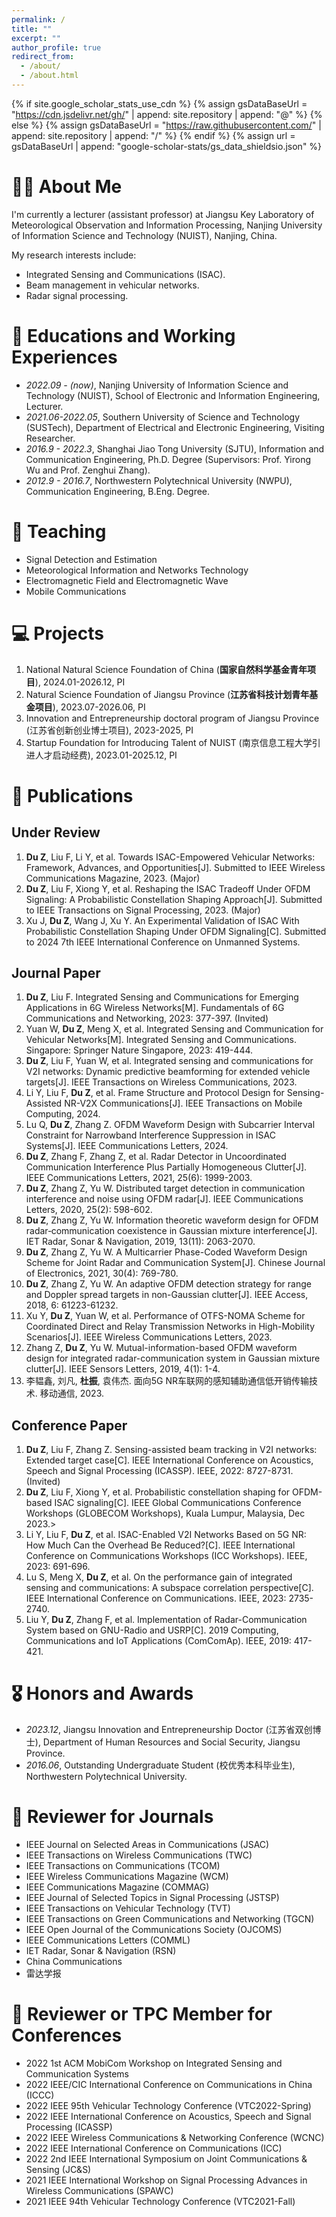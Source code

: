 ```yaml
---
permalink: /
title: ""
excerpt: ""
author_profile: true
redirect_from: 
  - /about/
  - /about.html
---
```


{% if site.google_scholar_stats_use_cdn %}
{% assign gsDataBaseUrl = "https://cdn.jsdelivr.net/gh/" | append: site.repository | append: "@" %}
{% else %}
{% assign gsDataBaseUrl = "https://raw.githubusercontent.com/" | append: site.repository | append: "/" %}
{% endif %}
{% assign url = gsDataBaseUrl | append: "google-scholar-stats/gs_data_shieldsio.json" %}

<span class='anchor' id='about-me'></span>


# 🤵🏻 About Me

I'm currently a lecturer (assistant professor) at Jiangsu Key Laboratory of Meteorological Observation and Information Processing, Nanjing University of Information Science and Technology (NUIST), Nanjing, China.  

My research interests include:
- Integrated Sensing and Communications (ISAC).
- Beam management in vehicular networks.
- Radar signal processing.

# 📖 Educations and Working Experiences
- *2022.09 - (now)*, Nanjing University of Information Science and Technology (NUIST), School of Electronic and Information Engineering, Lecturer.
- *2021.06-2022.05*, Southern University of Science and Technology (SUSTech), Department of Electrical and Electronic Engineering, Visiting Researcher.
- *2016.9 - 2022.3*, Shanghai Jiao Tong University (SJTU), Information and Communication Engineering, Ph.D. Degree (Supervisors: Prof. Yirong Wu and Prof. Zenghui Zhang). 
- *2012.9 - 2016.7*, Northwestern Polytechnical University (NWPU), Communication Engineering, B.Eng. Degree.

# 🏫 Teaching
- Signal Detection and Estimation
- Meteorological Information and Networks Technology
- Electromagnetic Field and Electromagnetic Wave
- Mobile Communications

# 💻 Projects
1. National Natural Science Foundation of China (**国家自然科学基金青年项目**), 2024.01-2026.12, PI
2. Natural Science Foundation of Jiangsu Province (**江苏省科技计划青年基金项目**), 2023.07-2026.06, PI
3. Innovation and Entrepreneurship doctoral program of Jiangsu Province (江苏省创新创业博士项目), 2023-2025, PI
4. Startup Foundation for Introducing Talent of NUIST (南京信息工程大学引进人才启动经费), 2023.01-2025.12, PI

# 📝 Publications 
## Under Review ##
1. **Du Z**, Liu F, Li Y, et al. Towards ISAC-Empowered Vehicular Networks: Framework, Advances, and Opportunities[J]. Submitted to IEEE Wireless Communications Magazine, 2023. (Major)
2. **Du Z**, Liu F, Xiong Y, et al. Reshaping the ISAC Tradeoff Under OFDM Signaling: A Probabilistic Constellation Shaping Approach[J]. Submitted to IEEE Transactions on Signal Processing, 2023. (Major)
3. Xu J, **Du Z**, Wang J, Xu Y. An Experimental Validation of ISAC With Probabilistic Constellation Shaping Under OFDM Signaling[C]. Submitted to 2024 7th IEEE International Conference on Unmanned Systems.

## Journal Paper ##
1. **Du Z**, Liu F. Integrated Sensing and Communications for Emerging Applications in 6G Wireless Networks[M]. Fundamentals of 6G Communications and Networking, 2023: 377-397. (Invited)
2. Yuan W, **Du Z**, Meng X, et al. Integrated Sensing and Communication for Vehicular Networks[M]. Integrated Sensing and Communications. Singapore: Springer Nature Singapore, 2023: 419-444.
3. **Du Z**, Liu F, Yuan W, et al. Integrated sensing and communications for V2I networks: Dynamic predictive beamforming for extended vehicle targets[J]. IEEE Transactions on Wireless Communications, 2023.
4. Li Y, Liu F, **Du Z**, et al. Frame Structure and Protocol Design for Sensing-Assisted NR-V2X Communications[J]. IEEE Transactions on Mobile Computing, 2024.
5. Lu Q, **Du Z**, Zhang Z. OFDM Waveform Design with Subcarrier Interval Constraint for Narrowband Interference Suppression in ISAC Systems[J]. IEEE Communications Letters, 2024.
6. **Du Z**, Zhang F, Zhang Z, et al. Radar Detector in Uncoordinated Communication Interference Plus Partially Homogeneous Clutter[J]. IEEE Communications Letters, 2021, 25(6): 1999-2003.
7. **Du Z**, Zhang Z, Yu W. Distributed target detection in communication interference and noise using OFDM radar[J]. IEEE Communications Letters, 2020, 25(2): 598-602.
8. **Du Z**, Zhang Z, Yu W. Information theoretic waveform design for OFDM radar‐communication coexistence in Gaussian mixture interference[J]. IET Radar, Sonar & Navigation, 2019, 13(11): 2063-2070.
9. **Du Z**, Zhang Z, Yu W. A Multicarrier Phase-Coded Waveform Design Scheme for Joint Radar and Communication System[J]. Chinese Journal of Electronics, 2021, 30(4): 769-780.
10. **Du Z**, Zhang Z, Yu W. An adaptive OFDM detection strategy for range and Doppler spread targets in non-Gaussian clutter[J]. IEEE Access, 2018, 6: 61223-61232.
11. Xu Y, **Du Z**, Yuan W, et al. Performance of OTFS-NOMA Scheme for Coordinated Direct and Relay Transmission Networks in High-Mobility Scenarios[J]. IEEE Wireless Communications Letters, 2023.
12. Zhang Z, **Du Z**, Yu W. Mutual-information-based OFDM waveform design for integrated radar-communication system in Gaussian mixture clutter[J]. IEEE Sensors Letters, 2019, 4(1): 1-4.
13. 李韫鑫, 刘凡, **杜振**, 袁伟杰. 面向5G NR车联网的感知辅助通信低开销传输技术. 移动通信, 2023.

## Conference Paper ##
1. **Du Z**, Liu F, Zhang Z. Sensing-assisted beam tracking in V2I networks: Extended target case[C]. IEEE International Conference on Acoustics, Speech and Signal Processing (ICASSP). IEEE, 2022: 8727-8731. (Invited)
2. **Du Z**, Liu F, Xiong Y, et al. Probabilistic constellation shaping for OFDM-based ISAC signaling[C]. IEEE Global Communications Conference Workshops (GLOBECOM Workshops), Kuala Lumpur, Malaysia, Dec 2023.>
3. Li Y, Liu F, **Du Z**, et al. ISAC-Enabled V2I Networks Based on 5G NR: How Much Can the Overhead Be Reduced?[C]. IEEE International Conference on Communications Workshops (ICC Workshops). IEEE, 2023: 691-696.
4. Lu S, Meng X, **Du Z**, et al. On the performance gain of integrated sensing and communications: A subspace correlation perspective[C]. IEEE International Conference on Communications. IEEE, 2023: 2735-2740.
5. Liu Y, **Du Z**, Zhang F, et al. Implementation of Radar-Communication System based on GNU-Radio and USRP[C]. 2019 Computing, Communications and IoT Applications (ComComAp). IEEE, 2019: 417-421.

# 🎖 Honors and Awards
- *2023.12*, Jiangsu Innovation and Entrepreneurship Doctor (江苏省双创博士), Department of Human Resources and Social Security, Jiangsu Province.
- *2016.06*, Outstanding Undergraduate Student (校优秀本科毕业生), Northwestern Polytechnical University.

# 💬 Reviewer for Journals
- IEEE Journal on Selected Areas in Communications (JSAC)
- IEEE Transactions on Wireless Communications (TWC)
- IEEE Transactions on Communications (TCOM)
- IEEE Wireless Communications Magazine (WCM)
- IEEE Communications Magazine (COMMAG)
- IEEE Journal of Selected Topics in Signal Processing (JSTSP)
- IEEE Transactions on Vehicular Technology (TVT)
- IEEE Transactions on Green Communications and Networking (TGCN)
- IEEE Open Journal of the Communications Society (OJCOMS)
- IEEE Communications Letters (COMML)
- IET Radar, Sonar & Navigation (RSN)
- China Communications
- 雷达学报

# 💬 Reviewer or TPC Member for Conferences
- 2022 1st ACM MobiCom Workshop on Integrated Sensing and Communication Systems
- 2022 IEEE/CIC International Conference on Communications in China (ICCC)
- 2022 IEEE 95th Vehicular Technology Conference (VTC2022-Spring)
- 2022 IEEE International Conference on Acoustics, Speech and Signal Processing (ICASSP)
- 2022 IEEE Wireless Communications & Networking Conference (WCNC)
- 2022 IEEE International Conference on Communications (ICC)
- 2022 2nd IEEE International Symposium on Joint Communications & Sensing (JC&S)
- 2021 IEEE International Workshop on Signal Processing Advances in Wireless Communications (SPAWC)
- 2021 IEEE 94th Vehicular Technology Conference (VTC2021-Fall)

<script type="text/javascript" src="//rf.revolvermaps.com/0/0/6.js?i=54e0ojatafc&amp;m=7&amp;c=e63100&amp;cr1=ffffff&amp;f=arial&amp;l=0&amp;bv=90&amp;lx=-420&amp;ly=420&amp;hi=20&amp;he=7&amp;hc=a8ddff&amp;rs=80" async="async"></script>

